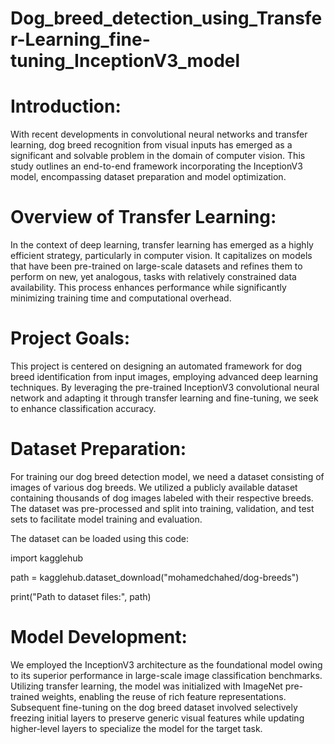 # Dog_breed_detection_using_Transfer-Learning_fine-tuning_InceptionV3_model

# Introduction:

With recent developments in convolutional neural networks and transfer learning, dog breed recognition from visual inputs has emerged as a significant and solvable problem in the domain of computer vision. This study outlines an end-to-end framework incorporating the InceptionV3 model, encompassing dataset preparation and model optimization.

# Overview of Transfer Learning:

In the context of deep learning, transfer learning has emerged as a highly efficient strategy, particularly in computer vision. It capitalizes on models that have been pre-trained on large-scale datasets and refines them to perform on new, yet analogous, tasks with relatively constrained data availability. This process enhances performance while significantly minimizing training time and computational overhead.

# Project Goals: 

This project is centered on designing an automated framework for dog breed identification from input images, employing advanced deep learning techniques. By leveraging the pre-trained InceptionV3 convolutional neural network and adapting it through transfer learning and fine-tuning, we seek to enhance classification accuracy.

# Dataset Preparation: 

For training our dog breed detection model, we need a dataset consisting of images of various dog breeds. We utilized a publicly available dataset containing thousands of dog images labeled with their respective breeds. The dataset was pre-processed and split into training, validation, and test sets to facilitate model training and evaluation.

The dataset can be loaded using this code:

import kagglehub

path = kagglehub.dataset_download("mohamedchahed/dog-breeds")

print("Path to dataset files:", path)

# Model Development: 

We employed the InceptionV3 architecture as the foundational model owing to its superior performance in large-scale image classification benchmarks. Utilizing transfer learning, the model was initialized with ImageNet pre-trained weights, enabling the reuse of rich feature representations. Subsequent fine-tuning on the dog breed dataset involved selectively freezing initial layers to preserve generic visual features while updating higher-level layers to specialize the model for the target task.
